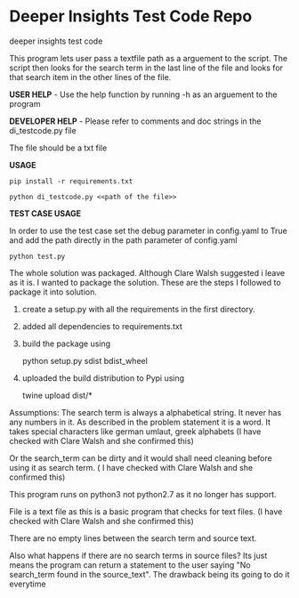 # Deeper Insights Test Code Repo
deeper insights test code

This program lets user pass a textfile path as a arguement to the script.
The script then looks for the search term in the last line of the file and looks for that search item in the other lines of the file.

**USER HELP** - Use the help function by running -h as an arguement to the program

**DEVELOPER HELP** - Please refer to comments and doc strings in the di_testcode.py file

The file should be a txt file

**USAGE**
    
    pip install -r requirements.txt

    python di_testcode.py <<path of the file>>

**TEST CASE USAGE**

In order to use the test case set the debug parameter in config.yaml to True and add the path directly in the path parameter of config.yaml

    python test.py  

The whole solution was packaged. Although Clare Walsh suggested i leave as it is. I wanted to package the solution. These are the steps I followed to package it into solution. 

1. create a setup.py with all the requirements in the first directory.
2. added all dependencies to requirements.txt
3. build the package using 

    python setup.py sdist bdist_wheel

4. uploaded the build distribution to Pypi using

    twine upload dist/*



Assumptions:
The search term is always a alphabetical string. It never has any numbers in it.  As described in the problem statement it is a word. It takes special characters like german umlaut, greek alphabets (I have checked with Clare Walsh and she confirmed this)

Or the search_term can be dirty and it would shall need cleaning before using it as search term. ( I have checked with Clare Walsh and she confirmed this)

This program runs on python3 not python2.7 as it no longer has support. 

File is a text file as this is a basic program that checks for text files. (I have checked with Clare Walsh and she confirmed this)

There are no empty lines between the search term and source text. 

Also what happens if there are no search terms in source files? Its just means the program can return a statement to the user saying "No search_term found in the source_text". The drawback being its going to do it everytime 


